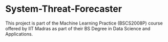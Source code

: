 # System-Threat-Forecaster
This project is part of the Machine Learning Practice (BSCS2008P) course offered by IIT Madras as part of their BS Degree in Data Science and Applications. 
